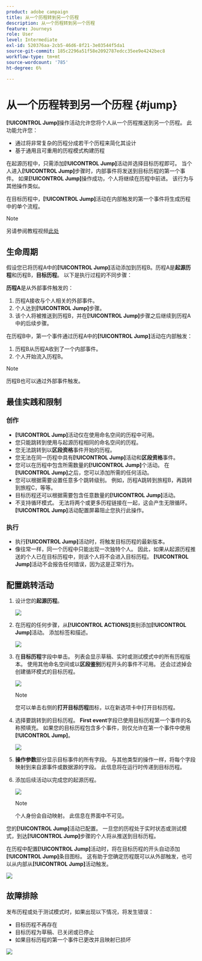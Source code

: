 ```yaml
---
product: adobe campaign
title: 从一个历程转到另一个历程
description: 从一个历程转到另一个历程
feature: Journeys
role: User
level: Intermediate
exl-id: 520376aa-2cb5-46d6-8f21-3e03544f5da1
source-git-commit: 185c2296a51f58e2092787edcc35ee9e4242bec8
workflow-type: tm+mt
source-wordcount: '785'
ht-degree: 6%

---
```


# 从一个历程转到另一个历程 {#jump}

**[!UICONTROL Jump]**&#x200B;操作活动允许您将个人从一个历程推送到另一个历程。 此功能允许您：

* 通过将非常复杂的历程分成若干个历程来简化其设计
* 基于通用且可重用的历程模式构建历程

在起源历程中，只需添加&#x200B;**[!UICONTROL Jump]**&#x200B;活动并选择目标历程即可。 当个人进入&#x200B;**[!UICONTROL Jump]**&#x200B;步骤时，内部事件将发送到目标历程的第一个事件。 如果&#x200B;**[!UICONTROL Jump]**&#x200B;操作成功，个人将继续在历程中前进。 该行为与其他操作类似。

在目标历程中，**[!UICONTROL Jump]**&#x200B;活动在内部触发的第一个事件将生成历程中的单个流程。

>[!NOTE]
>
>另请参阅教程视频[此处](https://experienceleague.adobe.com/docs/journey-orchestration-learn/tutorials/building-a-journey/jumping-to-another-journey.html)

## 生命周期

假设您已将历程A中的&#x200B;**[!UICONTROL Jump]**&#x200B;活动添加到历程B。历程A是&#x200B;**起源历程**&#x200B;和历程B，**目标历程**。
以下是执行过程的不同步骤：

**历程A**&#x200B;是从外部事件触发的：

1. 历程A接收与个人相关的外部事件。
1. 个人达到&#x200B;**[!UICONTROL Jump]**&#x200B;步骤。
1. 该个人将被推送到历程B，并在&#x200B;**[!UICONTROL Jump]**&#x200B;步骤之后继续到历程A中的后续步骤。

在历程B中，第一个事件通过历程A中的&#x200B;**[!UICONTROL Jump]**&#x200B;活动在内部触发：

1. 历程B从历程A收到了一个内部事件。
1. 个人开始流入历程B。

>[!NOTE]
>
>历程B也可以通过外部事件触发。

## 最佳实践和限制

### 创作

* **[!UICONTROL Jump]**&#x200B;活动仅在使用命名空间的历程中可用。
* 您只能跳转到使用与起源历程相同的命名空间的历程。
* 您无法跳转到以&#x200B;**区段资格**&#x200B;事件开始的历程。
* 您无法在同一历程中具有&#x200B;**[!UICONTROL Jump]**&#x200B;活动和&#x200B;**区段资格**&#x200B;事件。
* 您可以在历程中包含所需数量的&#x200B;**[!UICONTROL Jump]**&#x200B;个活动。 在&#x200B;**[!UICONTROL Jump]**&#x200B;之后，您可以添加所需的任何活动。
* 您可以根据需要设置任意多个跳转级别。 例如，历程A跳转到旅程B，再跳转到旅程C，等等。
* 目标历程还可以根据需要包含任意数量的&#x200B;**[!UICONTROL Jump]**&#x200B;活动。
* 不支持循环模式。 无法将两个或更多历程链接在一起，这会产生无限循环。 **[!UICONTROL Jump]**&#x200B;活动配置屏幕阻止您执行此操作。

### 执行

* 执行&#x200B;**[!UICONTROL Jump]**&#x200B;活动时，将触发目标历程的最新版本。
* 像往常一样，同一个历程中只能出现一次独特个人。 因此，如果从起源历程推送的个人已在目标历程中，则该个人将不会进入目标历程。 **[!UICONTROL Jump]**&#x200B;活动不会报告任何错误，因为这是正常行为。

## 配置跳转活动

1. 设计您的&#x200B;**起源历程**。

   ![](../assets/jump1.png)

1. 在历程的任何步骤，从&#x200B;**[!UICONTROL ACTIONS]**&#x200B;类别添加&#x200B;**[!UICONTROL Jump]**&#x200B;活动。 添加标签和描述。

   ![](../assets/jump2.png)

1. 在&#x200B;**目标历程**字段中单击。
列表会显示草稿、实时或测试模式中的所有历程版本。 使用其他命名空间或以**区段鉴别**&#x200B;历程开头的事件不可用。 还会过滤掉会创建循环模式的目标历程。

   ![](../assets/jump3.png)

   >[!NOTE]
   >
   >您可以单击右侧的&#x200B;**打开目标历程**&#x200B;图标，以在新选项卡中打开目标历程。

1. 选择要跳转到的目标历程。
**First event**&#x200B;字段已使用目标历程第一个事件的名称预填充。 如果您的目标历程包含多个事件，则仅允许在第一个事件中使用&#x200B;**[!UICONTROL Jump]**。

   ![](../assets/jump4.png)

1. **操作参数**&#x200B;部分显示目标事件的所有字段。 与其他类型的操作一样，将每个字段映射到来自源事件或数据源的字段。 此信息将在运行时传递到目标历程。
1. 添加后续活动以完成您的起源历程。

   ![](../assets/jump5.png)


   >[!NOTE]
   >
   >个人身份会自动映射。 此信息在界面中不可见。

您的&#x200B;**[!UICONTROL Jump]**&#x200B;活动已配置。 一旦您的历程处于实时状态或测试模式，到达&#x200B;**[!UICONTROL Jump]**&#x200B;步骤的个人将从推送到目标历程。

在历程中配置&#x200B;**[!UICONTROL Jump]**&#x200B;活动时，将在目标历程的开头自动添加&#x200B;**[!UICONTROL Jump]**&#x200B;条目图标。 这有助于您确定历程既可以从外部触发，也可以从内部从&#x200B;**[!UICONTROL Jump]**&#x200B;活动触发。

![](../assets/jump7.png)

## 故障排除

发布历程或处于测试模式时，如果出现以下情况，将发生错误：
* 目标历程不再存在
* 目标历程为草稿、已关闭或已停止
* 如果目标历程的第一个事件已更改并且映射已损坏

![](../assets/jump6.png)
